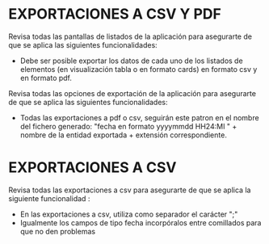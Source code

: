 EXPORTACIONES A CSV Y PDF
====================================
Revisa todas las pantallas de listados de la aplicación para asegurarte de que se aplica las siguientes funcionalidades:
- Debe ser posible exportar los datos de cada uno de los listados de elementos (en visualización tabla o en formato cards) en formato csv y en formato pdf.

Revisa todas las opciones de exportación de la aplicación para asegurarte de que se aplica las siguientes funcionalidades:
- Todas las exportaciones a pdf o csv, seguirán este patron en el nombre del fichero generado: "fecha en formato yyyymmdd HH24:MI " + nombre de la entidad exportada + extensión correspondiente.



EXPORTACIONES A CSV
====================================
Revisa todas las exportaciones a csv para asegurarte de que se aplica la siguiente funcionalidad :
- En las exportaciones a csv, utiliza como separador el carácter ";"
- Igualmente los campos de tipo fecha incorpóralos entre comillados para que no den problemas

